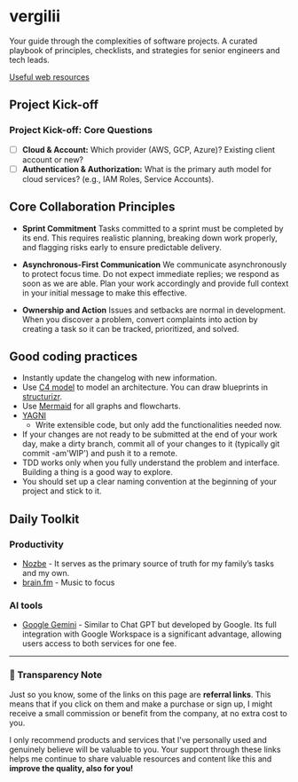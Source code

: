 # vergilii
Your guide through the complexities of software projects. A curated playbook of principles, checklists, and strategies for senior engineers and tech leads.

[Useful web resources](https://raindrop.io/przemyslaw-sagalo/vault-public-58751187)

## Project Kick-off

### Project Kick-off: Core Questions

* [ ] **Cloud & Account:** Which provider (AWS, GCP, Azure)? Existing client account or new?
* [ ] **Authentication & Authorization:** What is the primary auth model for cloud services? (e.g., IAM Roles, Service Accounts).

## Core Collaboration Principles

* **Sprint Commitment**
    Tasks committed to a sprint must be completed by its end. This requires realistic planning, breaking down work properly, and flagging risks early to ensure predictable delivery.

* **Asynchronous-First Communication**
    We communicate asynchronously to protect focus time. Do not expect immediate replies; we respond as soon as we are able. Plan your work accordingly and provide full context in your initial message to make this effective.

* **Ownership and Action**
    Issues and setbacks are normal in development. When you discover a problem, convert complaints into action by creating a task so it can be tracked, prioritized, and solved.

## Good coding practices

* Instantly update the changelog with new information.
* Use [C4 model](https://c4model.com/) to model an architecture. You can draw blueprints in [structurizr](https://structurizr.com/).
* Use [Mermaid](https://mermaid.js.org/) for all graphs and flowcharts.
* [YAGNI](https://en.wikipedia.org/wiki/You_aren%27t_gonna_need_it)
  * Write extensible code, but only add the functionalities needed now.
* If your changes are not ready to be submitted at the end of your work day, make a dirty branch, commit all of your changes to it (typically git commit -am'WIP') and push it to a remote.
* TDD works only when you fully understand the problem and interface. Building a thing is a good way to explore.
* You should set up a clear naming convention at the beginning of your project and stick to it. 

## Daily Toolkit

### Productivity

* [Nozbe](https://get.nozbe.com/przemyslawsagalo3) - It serves as the primary source of truth for my family’s tasks and my own.
* [brain.fm](https://brain.fm/invite/19r6Zjg9rx) - Music to focus

### AI tools
* [Google Gemini](https://g.co/g1referral/DVG30VZB) - Similar to Chat GPT but developed by Google. Its full integration with Google Workspace is a significant advantage, allowing users access to both services for one fee.

---

### 🤝 Transparency Note

Just so you know, some of the links on this page are **referral links**. This means that if you click on them and make a purchase or sign up, I might receive a small commission or benefit from the company, at no extra cost to you.

I only recommend products and services that I've personally used and genuinely believe will be valuable to you. Your support through these links helps me continue to share valuable resources and content like this and **improve the quality, also for you!**
